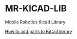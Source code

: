 # MR-KICAD-LIB
Mobile Robotics Kicad Library

[How to add parts to KiCad library](https://nxp1.sharepoint.com/teams/13_1/sanda/SAprojects/ItsDemo/_layouts/OneNote.aspx?id=%2Fteams%2F13_1%2Fsanda%2FSAprojects%2FItsDemo%2FShared%20Documents%2FGeneralSystemsAndTools&wd=target%28Tools.one%7C2BCBB6BE-1A13-4EB3-B8AA-A23AA9CD01C0%2FAdd%20part%20to%20KiCad%20library%7CD88BF4C9-4BAD-4BB1-8851-3DFD9DD9CD87%2F%29onenote:https://nxp1.sharepoint.com/teams/13_1/sanda/SAprojects/ItsDemo/Shared%20Documents/GeneralSystemsAndTools/Tools.one#Add%20part%20to%20KiCad%20library&section-id={2BCBB6BE-1A13-4EB3-B8AA-A23AA9CD01C0}&page-id={D88BF4C9-4BAD-4BB1-8851-3DFD9DD9CD87}&end)
